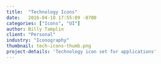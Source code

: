 ```yaml
---
title:  "Technology Icons"
date:   2016-04-18 17:55:09 -0700
categories: ["Icons", "UI"]
author: Billy Tamplin
client: "Personal"
industry: "Iconography"
thumbnail: tech-icons-thumb.png
project-details: 'Technology icon set for applications'
---
```


